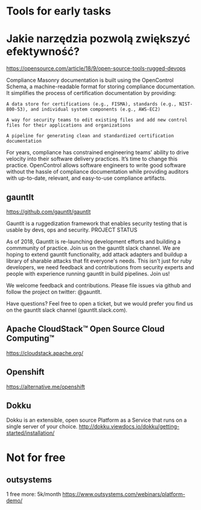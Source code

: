 # Tools for early tasks
# Jakie narzędzia pozwolą zwiększyć efektywność?

https://opensource.com/article/18/9/open-source-tools-rugged-devops


Compliance Masonry documentation is built using the OpenControl Schema, a machine-readable format for storing compliance documentation. It simplifies the process of certification documentation by providing:

    A data store for certifications (e.g., FISMA), standards (e.g., NIST-800-53), and individual system components (e.g., AWS-EC2)

    A way for security teams to edit existing files and add new control files for their applications and organizations

    A pipeline for generating clean and standardized certification documentation

For years, compliance has constrained engineering teams' ability to drive velocity into their software delivery practices. It’s time to change this practice. OpenControl allows software engineers to write good software without the hassle of compliance documentation while providing auditors with up-to-date, relevant, and easy-to-use compliance artifacts.



## gauntlt
https://github.com/gauntlt/gauntlt

Gauntlt is a ruggedization framework that enables security testing that is usable by devs, ops and security.
PROJECT STATUS

As of 2018, Gauntlt is re-launching development efforts and building a commmunity of practice. Join us on the gauntlt slack channel. We are hoping to extend gauntlt functionality, add attack adapters and buildup a library of sharable attacks that fit everyone's needs. This isn't just for ruby developers, we need feedback and contributions from security experts and people with experience running gauntlt in build pipelines. Join us!

We welcome feedback and contributions. Please file issues via github and follow the project on twitter: @gauntlt.

Have questions? Feel free to open a ticket, but we would prefer you find us on the gauntlt slack channel (gauntlt.slack.com).



## Apache CloudStack™ Open Source Cloud Computing™


https://cloudstack.apache.org/



## Openshift

https://alternative.me/openshift


## Dokku

Dokku is an extensible, open source Platform as a Service that runs on a single server of your choice.
http://dokku.viewdocs.io/dokku/getting-started/installation/


# Not for free

## outsystems
1 free
more: 5k/month
https://www.outsystems.com/webinars/platform-demo/
